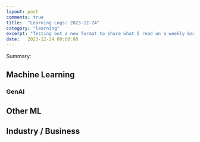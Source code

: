 ```yaml
---
layout: post
comments: true
title:  "Learning Logs: 2023-12-24"
category: "learning"
excerpt: "Testing out a new format to share what I read on a weekly basis"
date:   2023-12-24 00:00:00
---
```


Summary: 

## Machine Learning

### GenAI


## Other ML


## Industry / Business
